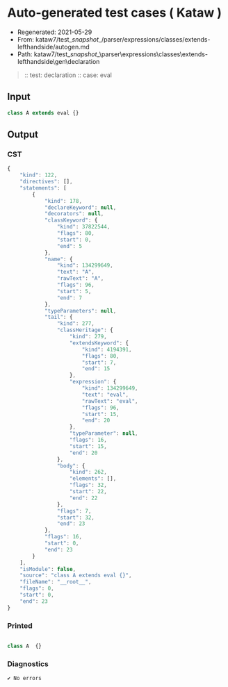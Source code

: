 # Auto-generated test cases ( Kataw )
- Regenerated: 2021-05-29
- From: kataw7/test\__snapshot__/parser/expressions/classes/extends-lefthandside/autogen.md
- Path: kataw7/test\__snapshot__\parser\expressions\classes\extends-lefthandside\gen\declaration
> :: test: declaration
> :: case: eval
## Input

`````js
class A extends eval {}
`````
## Output

### CST

```javascript
{
    "kind": 122,
    "directives": [],
    "statements": [
        {
            "kind": 178,
            "declareKeyword": null,
            "decorators": null,
            "classKeyword": {
                "kind": 37822544,
                "flags": 80,
                "start": 0,
                "end": 5
            },
            "name": {
                "kind": 134299649,
                "text": "A",
                "rawText": "A",
                "flags": 96,
                "start": 5,
                "end": 7
            },
            "typeParameters": null,
            "tail": {
                "kind": 277,
                "classHeritage": {
                    "kind": 279,
                    "extendsKeyword": {
                        "kind": 4194391,
                        "flags": 80,
                        "start": 7,
                        "end": 15
                    },
                    "expression": {
                        "kind": 134299649,
                        "text": "eval",
                        "rawText": "eval",
                        "flags": 96,
                        "start": 15,
                        "end": 20
                    },
                    "typeParameter": null,
                    "flags": 16,
                    "start": 15,
                    "end": 20
                },
                "body": {
                    "kind": 262,
                    "elements": [],
                    "flags": 32,
                    "start": 22,
                    "end": 22
                },
                "flags": 7,
                "start": 32,
                "end": 23
            },
            "flags": 16,
            "start": 0,
            "end": 23
        }
    ],
    "isModule": false,
    "source": "class A extends eval {}",
    "fileName": "__root__",
    "flags": 0,
    "start": 0,
    "end": 23
}
```

### Printed

```javascript

class A  {}
```

### Diagnostics

```javascript
✔ No errors
```

